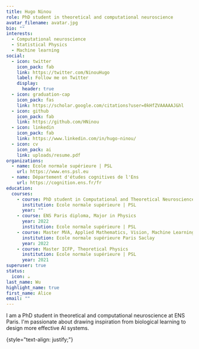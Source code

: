 ```yaml
---
title: Hugo Ninou
role: PhD student in theoretical and computational neuroscience
avatar_filename: avatar.jpg
bio: ""
interests:
  - Computational neuroscience
  - Statistical Physics
  - Machine learning
social:
  - icon: twitter
    icon_pack: fab
    link: https://twitter.com/NinouHugo
    label: Follow me on Twitter
    display:
      header: true
  - icon: graduation-cap
    icon_pack: fas
    link: https://scholar.google.com/citations?user=0kHfZVAAAAAJ&hl
  - icon: github
    icon_pack: fab
    link: https://github.com/HNinou
  - icon: linkedin
    icon_pack: fab
    link: https://www.linkedin.com/in/hugo-ninou/
  - icon: cv
    icon_pack: ai
    link: uploads/resume.pdf
organizations:
  - name: Ecole normale supérieure | PSL
    url: https://www.ens.psl.eu
  - name: Département d'études cognitives de l'Ens
    url: https://cognition.ens.fr/fr
education:
  courses:
    - course: PhD student in Computational and Theoretical Neuroscience
      institution: Ecole normale supérieure | PSL
      year: ""
    - course: ENS Paris diploma, Major in Physics
      year: 2022
      institution: Ecole normale supérieure | PSL
    - course: Master MVA, Applied Mathematics, Vision, Machine Learning
      institution: Ecole normale supérieure Paris Saclay
      year: 2022
    - course: Master ICFP, Theoretical Physics
      institution: Ecole normale supérieure | PSL
      year: 2021
superuser: true
status:
  icon: ☕️
last_name: Wu
highlight_name: true
first_name: Alice
email: ""
---
```

I am a PhD student in theoretical and computational neuroscience at ENS Paris. I'm passionate about drawing inspiration from biological learning to design more effective AI systems. 

{style="text-align: justify;"}